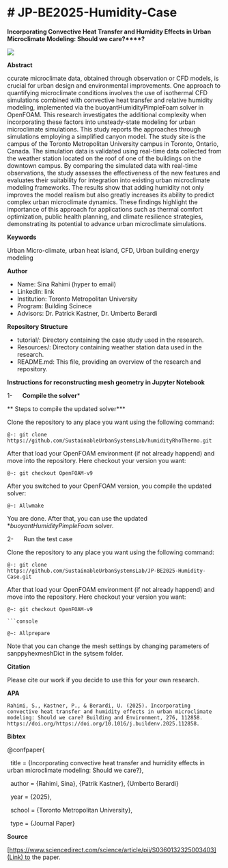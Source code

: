 # # JP-BE2025-Humidity-Case

<style>
</style>

**Incorporating Convective Heat Transfer and Humidity Effects in Urban Microclimate Modeling: Should we care?****?**

![](C:\Users\engsi\AppData\Roaming\marktext\images\2025-04-15-18-25-11-image.png)



**Abstract**

ccurate microclimate data, obtained through observation or CFD models, is crucial for urban design and environmental improvements. One approach to quantifying microclimate conditions involves the use of isothermal CFD simulations combined with convective heat transfer and relative humidity modeling, implemented via the buoyantHumidityPimpleFoam solver in OpenFOAM. This research investigates the additional complexity when incorporating these factors into unsteady-state modeling for urban microclimate simulations. This study reports the approaches through simulations employing a simplified canyon model. The study site is the campus of the Toronto Metropolitan University campus in Toronto, Ontario, Canada. The simulation data is validated using real-time data collected from the weather station located on the roof of one of the buildings on the downtown campus. By comparing the simulated data with real-time observations, the study assesses the effectiveness of the new features and evaluates their suitability for integration into existing urban microclimate modeling frameworks. The results show that adding humidity not only improves the model realism but also greatly increases its ability to predict complex urban microclimate dynamics. These findings highlight the importance of this approach for applications such as thermal comfort optimization, public health planning, and climate resilience strategies, demonstrating its potential to advance urban microclimate simulations.

**Keywords**

Urban Micro-climate, urban heat island, CFD, Urban building
energy modeling

**Author**

- Name: Sina Rahimi (hyper to email)
- LinkedIn: link
- Institution: Toronto Metropolitan University
- Program: Building Scinece
- Advisors: Dr. Patrick Kastner, Dr. Umberto Berardi

**Repository Structure**

- tutorial/: Directory containing the case study used in the research.
- Resources/: Directory containing weather station data used in the research.
- README.md: This file, providing an overview of the research and repository.

**Instructions for reconstructing mesh geometry in Jupyter
Notebook**

1-      **Compile the solver***

** Steps to compile the updated solver***

Clone the repository to any place you want using the
following command:

```console
@-: git clone
https://github.com/SustainableUrbanSystemsLab/humidityRhoThermo.git
```

After that load your OpenFOAM environment (if not already
happend) and move into the repository. Here checkout your version you want:

```console
@~: git checkout OpenFOAM-v9
```

After you switched to your OpenFOAM version, you compile the
updated solver:

```console
@~: Allwmake
```

You are done. After that, you can use the updated **buoyantHumidityPimpleFoam* solver.

2-      Run the test case

Clone the repository to any place you want using the
following command:

```console
@-: git clone
https://github.com/SustainableUrbanSystemsLab/JP-BE2025-Humidity-Case.git
```

After that load your OpenFOAM environment (if not already happend) and move into the repository. Here checkout your version you want:

```console
@~: git checkout OpenFOAM-v9  

```console

@~: Allprepare
```

Note that you can change the mesh settings by changing
parameters of sanppyhexmeshDict in the sytsem folder.

**Citation**

Please cite our work if you decide to use this for your own research.

**APA**

```
Rahimi, S., Kastner, P., & Berardi, U. (2025). Incorporating convective heat transfer and humidity effects in urban microclimate modeling: Should we care? Building and Environment, 276, 112858. https://doi.org/https://doi.org/10.1016/j.buildenv.2025.112858.
```

**Bibtex**

@confpaper{

  title = {Incorporating convective heat transfer and humidity effects in urban microclimate modeling: Should we care?},

  author = {Rahimi, Sina}, {Patrik Kastner}, {Umberto Berardi}

  year = {2025},

  school = {Toronto Metropolitan University},

  type = {Journal Paper}

**Source**

[https://www.sciencedirect.com/science/article/pii/S0360132325003403](Link) to the paper.
